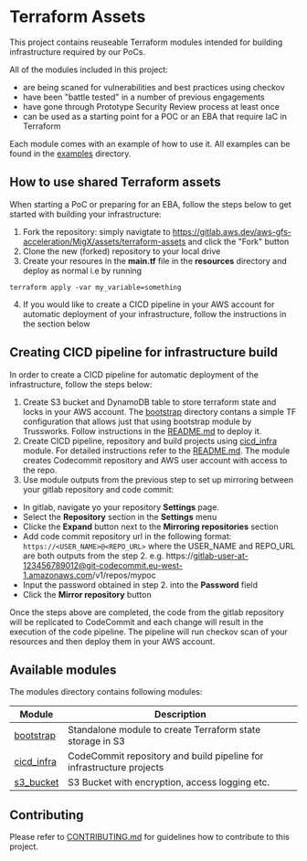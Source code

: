# Terraform Assets
This project contains reuseable Terraform modules intended for building infrastructure required by our PoCs. 

All of the modules included in this project:
* are being scaned for vulnerabilities and best practices using checkov
* have been "battle tested" in a number of previous engagements 
* have gone through Prototype Security Review process at least once
* can be used as a starting point for a POC or an EBA that require IaC in Terraform

Each module comes with an example of how to use it. All examples can be found in the [examples](./examples) directory.

## How to use shared Terraform assets

When starting a PoC or preparing for an EBA, follow the steps below to get started with building your infrastructure:

1. Fork the repository: simply navigtate to https://gitlab.aws.dev/aws-gfs-acceleration/MigX/assets/terraform-assets and click the "Fork" button
2. Clone the new (forked) repository to your local drive
3. Create your resoures in the **main.tf** file in the **resources** directory and deploy as normal i.e by running

`
   terraform apply -var my_variable=something
`

4. If you would like to create a CICD pipeline in your AWS account for automatic deployment of your infrastructure, follow the instructions in the section below

## Creating CICD pipeline for infrastructure build

In order to create a CICD pipeline for automatic deployment of the infrastructure, follow the steps below:

1. Create S3 bucket and DynamoDB table to store terraform state and locks in your AWS account. The [bootstrap](./modules/bootstrap/README.md) directory contans a simple TF configuration that allows just that using bootstrap module by Trussworks. Follow instructions in the [README.md](./modules/bootstrap/README.md) to deploy it.
2. Create CICD pipeline, repository and build projects using [cicd_infra](./modules/cicd_infra/READEME.md) module. For detailed instructions refer to the [README.md](./modules/cicd_infra/READEME.md). The module creates Codecommit repository and AWS user account with access to the repo.
3. Use module outputs from the previous step to set up mirroring between your gitlab repository and code commit:
* In gitlab, navigate yo your repository **Settings** page.
* Select the **Repository** section in the **Settings** menu
* Clicke the **Expand** button next to the **Mirroring repositories** section
* Add code commit repository url in the following format:
`
https://<USER_NAME>@<REPO_URL>
`
where the USER_NAME and REPO_URL are both outputs from the step 2. e.g. https://gitlab-user-at-123456789012@git-codecommit.eu-west-1.amazonaws.com/v1/repos/mypoc
* Input the password obtained in step 2. into the **Password** field
* Click the **Mirror repository** button

Once the steps above are completed, the code from the gitlab repository will be replicated to CodeCommit and each change will result in the execution of the code pipeline. The pipeline will run checkov scan of your resources and then deploy them in your AWS account.

## Available modules

The modules directory contains following modules:

| Module    | Description |
|-----------| ----------------------------------|
| [bootstrap](./modules/bootstrap/README.md) | Standalone module to create Terraform state storage in S3 |
| [cicd_infra](./modules/cicd_infra/README.md)| CodeCommit repository and build pipeline for infrastructure projects|
| [s3_bucket](./modules/s3_bucket/README.md) | S3 Bucket with encryption, access logging etc. |

## Contributing
Please refer to [CONTRIBUTING.md](./CONTRIBUTING.md) for guidelines how to contribute to this project.

